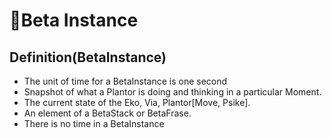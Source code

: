 # 🔷<beta>Beta Instance</beta>

## Definition(BetaInstance)

- The unit of time for a BetaInstance is one second
- Snapshot of what a Plantor is doing and thinking in a particular Moment.
- The current state of the Eko, Via, Plantor[Move, Psike].
- An element of a BetaStack or BetaFrase.
- There is no time in a BetaInstance
